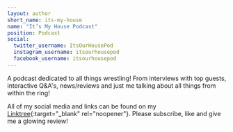 ```yaml
---
layout: author
short_name: its-my-house
name: "It’s My House Podcast"
position: Podcast
social:
  twitter_username: ItsOurHousePod
  instagram_username: itsourhousepod
  facebook_username: itsourhousepod
---
```

A podcast dedicated to all things wrestling! From interviews with top guests, interactive Q&A's, news/reviews and just me talking about all things from within the ring!

All of my social media and links can be found on my [Linktree](http://linktr.ee/itsourhousepod){:target="_blank" rel="noopener"}. Please subscribe, like and give me a glowing review!

